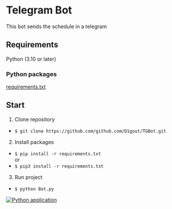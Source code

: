 # Telegram Bot
This bot sends the schedule in a telegram
## Requirements
Python (3.10 or later)
### Python packages 
[requirements.txt](https://github.com/D1gout/TGBot/blob/main/requirements.txt)
## Start
1. Clone repository
- `$ git clone https://github.com/github.com/D1gout/TGBot.git`
2. Install packages
- `$ pip install -r requirements.txt`<br>or
- `$ pip3 install -r requirements.txt`
3. Run project
- `$ python Bot.py`




[![Python application](https://github.com/D1gout/TGBot/actions/workflows/python-app.yml/badge.svg)](https://github.com/D1gout/TGBot/actions/workflows/python-app.yml)
